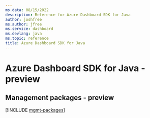 ```yaml
---
ms.data: 08/15/2022
description: Reference for Azure Dashboard SDK for Java
author: joshfree
ms.author: jfree
ms.service: dashboard
ms.devlang: java
ms.topic: reference
title: Azure Dashboard SDK for Java
---
```

# Azure Dashboard SDK for Java - preview

## Management packages - preview
[!INCLUDE [mgmt-packages](dashboard-mgmt-index.md)]